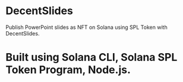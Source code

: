 # DecentSlides
Publish PowerPoint slides as NFT on Solana using SPL Token with DecentSlides.

# Built using Solana CLI, Solana SPL Token Program, Node.js.

